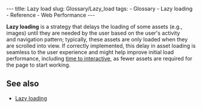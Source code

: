 --- title: Lazy load slug: Glossary/Lazy\_load tags: - Glossary - Lazy loading - Reference - Web Performance ---

<span class="seoSummary">**Lazy loading** is a strategy that delays the loading of some assets (e.g., images) until they are needed by the user based on the user's activity and navigation pattern; typically, these assets are only loaded when they are scrolled into view. </span>If correctly implemented, this delay in asset loading is seamless to the user experience and might help improve initial load performance, including [time to interactive](/en-US/docs/Glossary/Time_to_interactive), as fewer assets are required for the page to start working.

See also
--------

-   [Lazy loading](/en-US/docs/Web/Performance/Lazy_loading)
